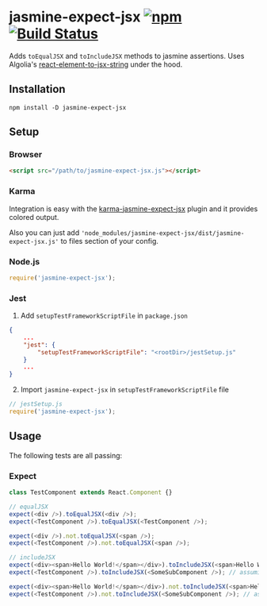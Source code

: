 # jasmine-expect-jsx [![npm](https://img.shields.io/npm/v/jasmine-expect-jsx.svg?maxAge=2592000)](https://www.npmjs.com/package/jasmine-expect-jsx) [![Build Status](https://api.travis-ci.org/smacker/jasmine-expect-jsx.svg)](https://travis-ci.org/smacker/jasmine-expect-jsx)

Adds `toEqualJSX` and `toIncludeJSX` methods to jasmine assertions.
Uses Algolia's [react-element-to-jsx-string](https://github.com/algolia/react-element-to-jsx-string) under the hood.

## Installation

```
npm install -D jasmine-expect-jsx
```

## Setup

### Browser

```html
<script src="/path/to/jasmine-expect-jsx.js"></script>
```

### Karma

Integration is easy with the [karma-jasmine-expect-jsx](https://github.com/smacker/karma-jasmine-expect-jsx) plugin and it provides colored output.

Also you can just add `'node_modules/jasmine-expect-jsx/dist/jasmine-expect-jsx.js'` to files section of your config.

### Node.js

```javascript
require('jasmine-expect-jsx');
```

### Jest

1. Add `setupTestFrameworkScriptFile` in `package.json`

```json
{
    ...
    "jest": {
        "setupTestFrameworkScriptFile": "<rootDir>/jestSetup.js"
    }
    ...
}
```

2. Import `jasmine-expect-jsx` in `setupTestFrameworkScriptFile` file

```javascript
// jestSetup.js
require('jasmine-expect-jsx');
```

## Usage

The following tests are all passing:

### Expect

```javascript
class TestComponent extends React.Component {}

// equalJSX
expect(<div />).toEqualJSX(<div />);
expect(<TestComponent />).toEqualJSX(<TestComponent />);

expect(<div />).not.toEqualJSX(<span />);
expect(<TestComponent />).not.toEqualJSX(<span />);

// includeJSX
expect(<div><span>Hello World!</span></div>).toIncludeJSX(<span>Hello World!</span>);
expect(<TestComponent />).toIncludeJSX(<SomeSubComponent />); // assuming <SomeSubComponent /> is rendered by TestComponent's render

expect(<div><span>Hello World!</span></div>).not.toIncludeJSX(<span>Hello World!</span>);
expect(<TestComponent />).not.toIncludeJSX(<SomeSubComponent />); // assuming <SomeSubComponent /> is not rendered by TestComponent's render
```
